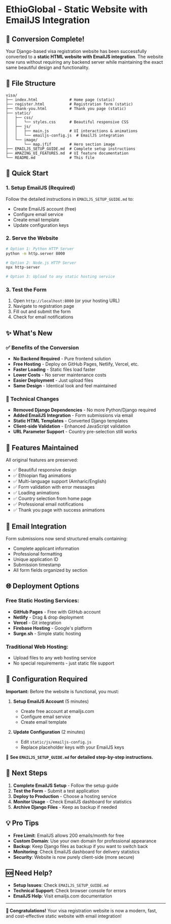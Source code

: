 # EthioGlobal - Static Website with EmailJS Integration

## 🎉 Conversion Complete!

Your Django-based visa registration website has been successfully converted to a **static HTML website with EmailJS integration**. The website now runs without requiring any backend server while maintaining the exact same beautiful design and functionality.

## 📁 File Structure

```
visa/
├── index.html              # Home page (static)
├── register.html           # Registration form (static)
├── thank-you.html          # Thank you page (static)
├── static/
│   ├── css/
│   │   └── styles.css      # Beautiful responsive CSS
│   ├── js/
│   │   ├── main.js         # UI interactions & animations
│   │   └── emailjs-config.js  # EmailJS integration
│   └── image/
│       └── map.jfif        # Hero section image
├── EMAILJS_SETUP_GUIDE.md  # Complete setup instructions
├── AMAZING_UI_FEATURES.md  # UI feature documentation
└── README.md               # This file
```

## 🚀 Quick Start

### 1. Setup EmailJS (Required)
Follow the detailed instructions in `EMAILJS_SETUP_GUIDE.md` to:
- Create EmailJS account (free)
- Configure email service
- Create email template
- Update configuration keys

### 2. Serve the Website
```bash
# Option 1: Python HTTP Server
python -m http.server 8000

# Option 2: Node.js HTTP Server
npx http-server

# Option 3: Upload to any static hosting service
```

### 3. Test the Form
1. Open `http://localhost:8000` (or your hosting URL)
2. Navigate to registration page
3. Fill out and submit the form
4. Check for email notifications

## ✨ What's New

### ✅ Benefits of the Conversion
- **No Backend Required** - Pure frontend solution
- **Free Hosting** - Deploy on GitHub Pages, Netlify, Vercel, etc.
- **Faster Loading** - Static files load faster
- **Lower Costs** - No server maintenance costs
- **Easier Deployment** - Just upload files
- **Same Design** - Identical look and feel maintained

### 🔧 Technical Changes
- **Removed Django Dependencies** - No more Python/Django required
- **Added EmailJS Integration** - Form submissions via email
- **Static HTML Templates** - Converted Django templates
- **Client-side Validation** - Enhanced JavaScript validation
- **URL Parameter Support** - Country pre-selection still works

## 🎨 Features Maintained

All original features are preserved:
- ✅ Beautiful responsive design
- ✅ Ethiopian flag animations
- ✅ Multi-language support (Amharic/English)
- ✅ Form validation with error messages
- ✅ Loading animations
- ✅ Country selection from home page
- ✅ Professional email notifications
- ✅ Thank you page with success animations

## 📧 Email Integration

Form submissions now send structured emails containing:
- Complete applicant information
- Professional formatting
- Unique application ID
- Submission timestamp
- All form fields organized by section

## 🌐 Deployment Options

### Free Static Hosting Services:
- **GitHub Pages** - Free with GitHub account
- **Netlify** - Drag & drop deployment
- **Vercel** - Git integration
- **Firebase Hosting** - Google's platform
- **Surge.sh** - Simple static hosting

### Traditional Web Hosting:
- Upload files to any web hosting service
- No special requirements - just static file support

## 🔧 Configuration Required

**Important:** Before the website is functional, you must:

1. **Setup EmailJS Account** (5 minutes)
   - Create free account at emailjs.com
   - Configure email service
   - Create email template
   
2. **Update Configuration** (2 minutes)
   - Edit `static/js/emailjs-config.js`
   - Replace placeholder keys with your EmailJS keys

📖 **See `EMAILJS_SETUP_GUIDE.md` for detailed step-by-step instructions.**

## 🎯 Next Steps

1. **Complete EmailJS Setup** - Follow the setup guide
2. **Test the Form** - Submit a test application
3. **Deploy to Production** - Choose a hosting service
4. **Monitor Usage** - Check EmailJS dashboard for statistics
5. **Archive Django Files** - Keep as backup if needed

## 💡 Pro Tips

- **Free Limit**: EmailJS allows 200 emails/month for free
- **Custom Domain**: Use your own domain for professional appearance
- **Backup**: Keep Django files as backup if you want to switch back
- **Monitoring**: Check EmailJS dashboard for delivery statistics
- **Security**: Website is now purely client-side (more secure)

## 🆘 Need Help?

- **Setup Issues**: Check `EMAILJS_SETUP_GUIDE.md`
- **Technical Support**: Check browser console for errors
- **EmailJS Help**: Visit emailjs.com documentation

---

**🎉 Congratulations!** Your visa registration website is now a modern, fast, and cost-effective static website with email integration!